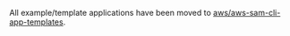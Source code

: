 All example/template applications have been moved to [aws/aws-sam-cli-app-templates](https://github.com/aws/aws-sam-cli-app-templates).
